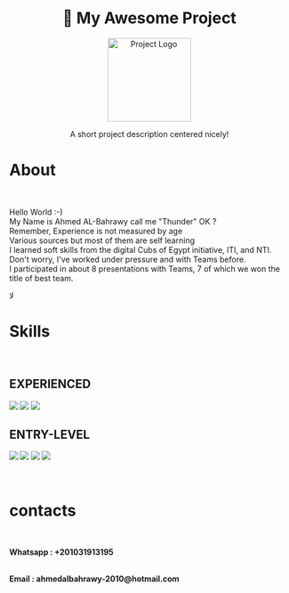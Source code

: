 <!---
AhmedAl-Bahrawy/AhmedAl-Bahrawy is a ✨ special ✨ repository because its `README.md` (this file) appears on your GitHub profile.
You can click the Preview link to take a look at your changes.
--->

<h1 align="center">🚀 My Awesome Project</h1>

<p align="center">
  <img src="logo.png" width="150" alt="Project Logo">
</p>

<p align="center">
  A short project description centered nicely!
</p>


# About

</br>

Hello World :-)
</br>
My Name is Ahmed AL-Bahrawy call me "Thunder" OK ?
</br>
Remember, Experience is not measured by age
</br>
Various sources but most of them are self learning
</br>
I learned soft skills from the digital Cubs of Egypt initiative, ITI, and NTI.
</br>
Don't worry, I've worked under pressure and with Teams before.
</br>
I participated in about 8 presentations with Teams, 7 of which we won the title of best team.

لا
# Skills

</br>

<b>EXPERIENCED<b>
 ---
![](https://github.com/meemknight/photos/blob/master/python.png)
![](https://github.com/meemknight/photos/blob/master/photoshop.png)
![](https://github.com/meemknight/photos/blob/master/github.png)
</br>
  

<b>ENTRY-LEVEL<b>
---
![](https://github.com/meemknight/photos/blob/master/linux.png)
![](https://github.com/meemknight/photos/blob/master/windows.png)
![](https://github.com/meemknight/photos/blob/master/visualStudio.png)
![](https://github.com/meemknight/photos/blob/master/unity.png)
  
</p>

</br>

# contacts

</br>

Whatsapp : +201031913195

</br>
Email : ahmedalbahrawy-2010@hotmail.com

  
